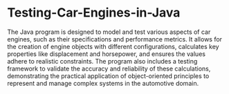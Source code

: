 # Testing-Car-Engines-in-Java

The Java program is designed to model and test various aspects of car engines, such as their specifications and performance metrics. It allows for the creation of engine objects with different configurations, calculates key properties like displacement and horsepower, and ensures the values adhere to realistic constraints. The program also includes a testing framework to validate the accuracy and reliability of these calculations, demonstrating the practical application of object-oriented principles to represent and manage complex systems in the automotive domain.
